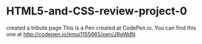 # HTML5-and-CSS-review-project-0
created a tribute page 
This is a Pen created at CodePen.io. You can find this one at http://codepen.io/emui1155665/pen/JRgWdN.
